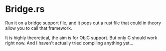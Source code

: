 Bridge.rs
=========

Run it on a bridge support file, and it pops out a rust file that could in theory allow you to call that framework.

It is highly theoretical, the aim is for ObjC support. But only C should work right now. And I haven't actually tried compiling anything yet…